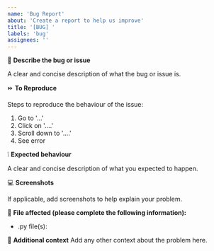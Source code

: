 ```yaml
---
name: 'Bug Report'
about: 'Create a report to help us improve'
title: '[BUG] '
labels: 'bug'
assignees: ''
---
```


:bug: **Describe the bug or issue**

A clear and concise description of what the bug or issue is.

:fast_forward: **To Reproduce**

Steps to reproduce the behaviour of the issue:
1. Go to '...'
2. Click on '....'
3. Scroll down to '....'
4. See error

:grey_exclamation: **Expected behaviour**

A clear and concise description of what you expected to happen.

:computer: **Screenshots**

If applicable, add screenshots to help explain your problem.

:floppy_disk: **File affected (please complete the following information):**
 - .py file(s):

:speech_balloon: **Additional context**
Add any other context about the problem here.
